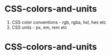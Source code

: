 # CSS-colors-and-units
1. CSS color conventions - rgb, rgba, hsl, hex etc
2. CSS units - px, em, rem etc
# CSS-colors-and-units
